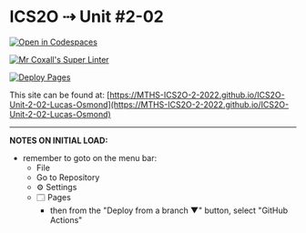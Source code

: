 # ICS2O ⇢ Unit #2-02

[![Open in Codespaces](https://classroom.github.com/assets/launch-codespace-f4981d0f882b2a3f0472912d15f9806d57e124e0fc890972558857b51b24a6f9.svg)](https://classroom.github.com/open-in-codespaces?assignment_repo_id=10548961)

[![Mr Coxall's Super Linter](https://github.com/MTHS-ICS2O-2-2022/ICS2O-Unit-2-02-Lucas-Osmond/workflows/Mr%20Coxall's%20Super%20Linter/badge.svg)](https://github.com/MTHS-ICS2O-2-2022/ICS2O-Unit-2-02-Lucas-Osmond/actions)

[![Deploy Pages](https://github.com/MTHS-ICS2O-2-2022/ICS2O-Unit-2-02-Lucas-Osmond/workflows/Deploy%20Pages/badge.svg)](https://github.com/MTHS-ICS2O-2-2022/ICS2O-Unit-2-02-Lucas-Osmond/actions)

This site can be found at: [https://MTHS-ICS2O-2-2022.github.io/ICS2O-Unit-2-02-Lucas-Osmond](https://MTHS-ICS2O-2-2022.github.io/ICS2O-Unit-2-02-Lucas-Osmond)

---

**NOTES ON INITIAL LOAD:**
- remember to goto on the menu bar:
  - File
  - Go to Repository
  - ⚙ Settings
  - 🗔 Pages
    - then from the "Deploy from a branch ▼" button, select "GitHub Actions"
